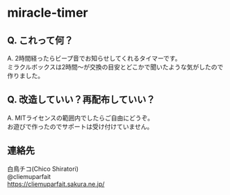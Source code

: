 # miracle-timer

## Q. これって何？
A. 2時間経ったらビープ音でお知らせしてくれるタイマーです。  
ミラクルボックスは2時間～が交換の目安とどこかで聞いたような気がしたので作りました。  

## Q. 改造していい？再配布していい？
A. MITライセンスの範囲内でしたらご自由にどうぞ。  
お遊びで作ったのでサポートは受け付けていません。  

## 連絡先
白鳥チコ(Chico Shiratori)  
@cliemuparfait  
https://cliemuparfait.sakura.ne.jp/
